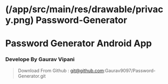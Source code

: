 # (/app/src/main/res/drawable/privacy.png) Password-Generator

# Password Generator Android App 
### Develope By Gaurav Vipani
> Download From Github : git@github.com:Gaurav9097/Password-Generator.git
